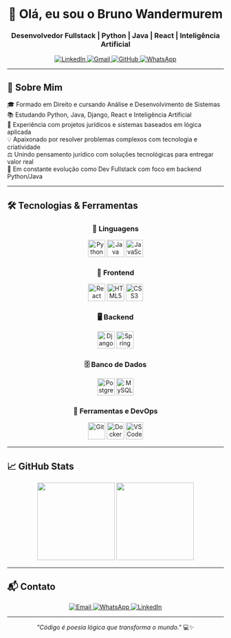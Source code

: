 <h1 align="center">👋 Olá, eu sou o Bruno Wandermurem</h1>

<h3 align="center">Desenvolvedor Fullstack | Python | Java | React | Inteligência Artificial</h3>

<p align="center">
  <a href="https://www.linkedin.com/in/bruno-wandermurem-83a71a164" target="_blank">
    <img src="https://img.shields.io/badge/LinkedIn-%230077B5.svg?style=for-the-badge&logo=linkedin&logoColor=white" alt="LinkedIn"/>
  </a>
  <a href="mailto:brunowandermurem.juris@gmail.com">
    <img src="https://img.shields.io/badge/Gmail-%23D14836.svg?style=for-the-badge&logo=gmail&logoColor=white" alt="Gmail"/>
  </a>
  <a href="https://github.com/brunowpy" target="_blank">
    <img src="https://img.shields.io/badge/GitHub-%23181717.svg?style=for-the-badge&logo=github&logoColor=white" alt="GitHub"/>
  </a>
  <a href="https://wa.me/5528999071453" target="_blank">
    <img src="https://img.shields.io/badge/WhatsApp-%2325D366.svg?style=for-the-badge&logo=whatsapp&logoColor=white" alt="WhatsApp"/>
  </a>
</p>

---

## 🚀 Sobre Mim

🎓 Formado em Direito e cursando Análise e Desenvolvimento de Sistemas  
📚 Estudando Python, Java, Django, React e Inteligência Artificial  
💼 Experiência com projetos jurídicos e sistemas baseados em lógica aplicada  
💡 Apaixonado por resolver problemas complexos com tecnologia e criatividade  
⚖️ Unindo pensamento jurídico com soluções tecnológicas para entregar valor real  
🧠 Em constante evolução como Dev Fullstack com foco em backend Python/Java

---

## 🛠️ Tecnologias & Ferramentas

<div align="center">

### 🧩 Linguagens
<img src="https://cdn.jsdelivr.net/gh/devicons/devicon/icons/python/python-original.svg" height="40" alt="Python"/>
<img src="https://cdn.jsdelivr.net/gh/devicons/devicon/icons/java/java-original.svg" height="40" alt="Java"/>
<img src="https://cdn.jsdelivr.net/gh/devicons/devicon/icons/javascript/javascript-original.svg" height="40" alt="JavaScript"/>

### 🎨 Frontend
<img src="https://cdn.jsdelivr.net/gh/devicons/devicon/icons/react/react-original.svg" height="40" alt="React"/>
<img src="https://cdn.jsdelivr.net/gh/devicons/devicon/icons/html5/html5-original.svg" height="40" alt="HTML5"/>
<img src="https://cdn.jsdelivr.net/gh/devicons/devicon/icons/css3/css3-original.svg" height="40" alt="CSS3"/>

### 🖥️ Backend
<img src="https://cdn.jsdelivr.net/gh/devicons/devicon/icons/django/django-plain.svg" height="40" alt="Django"/>
<img src="https://cdn.jsdelivr.net/gh/devicons/devicon/icons/spring/spring-original.svg" height="40" alt="Spring"/>

### 🗄️ Banco de Dados
<img src="https://cdn.jsdelivr.net/gh/devicons/devicon/icons/postgresql/postgresql-original.svg" height="40" alt="PostgreSQL"/>
<img src="https://cdn.jsdelivr.net/gh/devicons/devicon/icons/mysql/mysql-original.svg" height="40" alt="MySQL"/>

### 🧰 Ferramentas e DevOps
<img src="https://cdn.jsdelivr.net/gh/devicons/devicon/icons/git/git-original.svg" height="40" alt="Git"/>
<img src="https://cdn.jsdelivr.net/gh/devicons/devicon/icons/docker/docker-original.svg" height="40" alt="Docker"/>
<img src="https://cdn.jsdelivr.net/gh/devicons/devicon/icons/vscode/vscode-original.svg" height="40" alt="VS Code"/>

</div>

---

## 📈 GitHub Stats

<div align="center">
  <img height="180em" src="https://github-readme-stats.vercel.app/api?username=brunowpy&show_icons=true&theme=react&include_all_commits=true&count_private=true"/>
  <img height="180em" src="https://github-readme-stats.vercel.app/api/top-langs/?username=brunowpy&layout=compact&langs_count=8&theme=react"/>
</div>

---

## 📬 Contato

<p align="center">
  <a href="mailto:brunowandermurem.juris@gmail.com">
    <img src="https://img.shields.io/badge/Email-D14836?style=for-the-badge&logo=gmail&logoColor=white" alt="Email"/>
  </a>
  <a href="https://wa.me/5528999071453">
    <img src="https://img.shields.io/badge/WhatsApp-25D366?style=for-the-badge&logo=whatsapp&logoColor=white" alt="WhatsApp"/>
  </a>
  <a href="https://www.linkedin.com/in/bruno-wandermurem-83a71a164">
    <img src="https://img.shields.io/badge/LinkedIn-0077B5?style=for-the-badge&logo=linkedin&logoColor=white" alt="LinkedIn"/>
  </a>
</p>

---

<p align="center">
  <i>"Código é poesia lógica que transforma o mundo."</i> 💻✨
</p>
